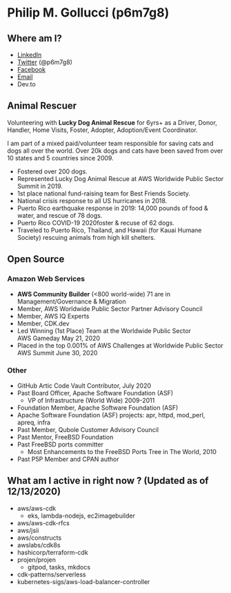 # Philip M. Gollucci (p6m7g8)

## Where am I?

- [LinkedIn](https://www.linkedin.com/in/pgollucci/)
- [Twitter](https://twitter.com/p6m7g8) (@p6m7g8)
- [Facebook](https://www.facebook.com/philip.gollucci)
- [Email](mailto:pgollucci@p6m7g8.com)
- Dev.to

## Animal Rescuer

Volunteering with **Lucky Dog Animal Rescue** for 6yrs+ as a Driver, Donor, Handler, Home Visits, Foster, Adopter, Adoption/Event Coordinator.

I am part of a mixed paid/volunteer team responsible for saving cats and dogs all over the world. Over 20k dogs and cats have been saved from over 10 states and 5 countries since 2009.

- Fostered over 200 dogs.
- Represented Lucky Dog Animal Rescue at AWS Worldwide Public Sector Summit in 2019.
- 1st place national fund-raising team for Best Friends Society.
- National crisis response to all US hurricanes in 2018.
- Puerto Rico earthquake response in 2019: 14,000 pounds of food & water, and rescue of 78 dogs.
- Puerto Rico COVID-19 2020foster & recuse of 62 dogs.
- Traveled to Puerto Rico, Thailand, and Hawaii (for Kauai Humane Society) rescuing animals from high kill shelters.

## Open Source

### Amazon Web Services

- **AWS Community Builder** (<800 world-wide) 71 are in Management/Governance & Migration
- Member, AWS Worldwide Public Sector Partner Advisory Council
- Member, AWS IQ Experts
- Member, CDK.dev
- Led Winning (1st Place) Team at the Worldwide Public Sector AWS Gameday May 21, 2020
- Placed in the top 0.001% of AWS Challenges at Worldwide Public Sector AWS Summit June 30, 2020

### Other

- GitHub Artic Code Vault Contributor, July 2020
- Past Board Officer, Apache Software Foundation (ASF) 
  - VP of Infrastructure (World Wide) 2009-2011
- Foundation Member, Apache Software Foundation (ASF)
- Apache Software Foundation (ASF) projects: apr, httpd, mod_perl, apreq, infra
- Past Member, Qubole Customer Advisory Council
- Past Mentor, FreeBSD Foundation
- Past FreeBSD ports committer
  - Most Enhancements to the FreeBSD Ports Tree in The World, 2010
- Past P5P Member and CPAN author

## What am I active in right now ? (Updated as of 12/13/2020)

- aws/aws-cdk
  - eks, lambda-nodejs, ec2imagebuilder
- aws/aws-cdk-rfcs
- aws/jsii
- aws/constructs
- awslabs/cdk8s
- hashicorp/terraform-cdk
- projen/projen
  - gitpod, tasks, mkdocs
- cdk-patterns/serverless
- kubernetes-sigs/aws-load-balancer-controller
